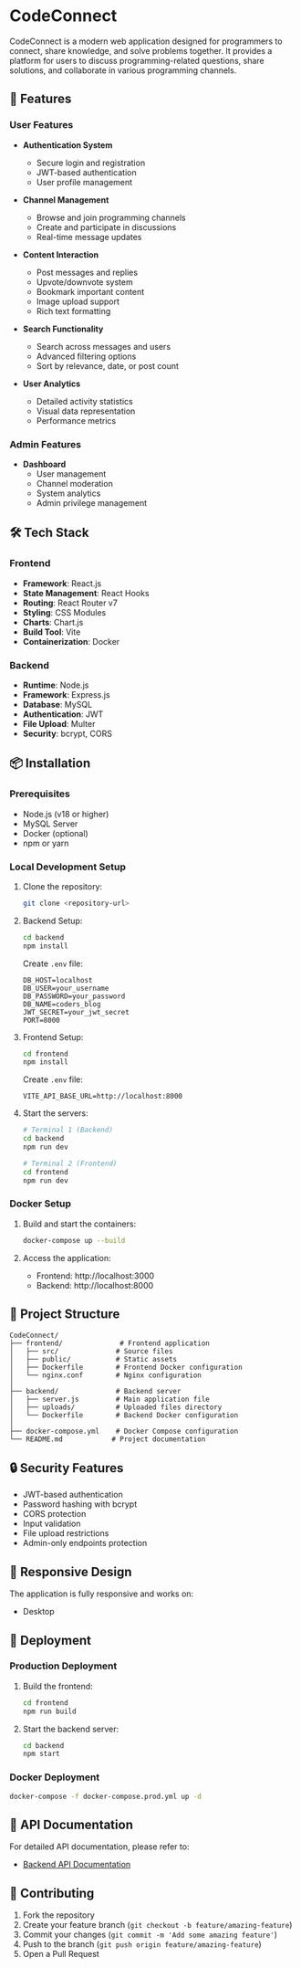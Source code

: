 # CodeConnect

CodeConnect is a modern web application designed for programmers to connect, share knowledge, and solve problems together. It provides a platform for users to discuss programming-related questions, share solutions, and collaborate in various programming channels.

## 🌟 Features

### User Features
- **Authentication System**
  - Secure login and registration
  - JWT-based authentication
  - User profile management

- **Channel Management**
  - Browse and join programming channels
  - Create and participate in discussions
  - Real-time message updates

- **Content Interaction**
  - Post messages and replies
  - Upvote/downvote system
  - Bookmark important content
  - Image upload support
  - Rich text formatting

- **Search Functionality**
  - Search across messages and users
  - Advanced filtering options
  - Sort by relevance, date, or post count

- **User Analytics**
  - Detailed activity statistics
  - Visual data representation
  - Performance metrics

### Admin Features
- **Dashboard**
  - User management
  - Channel moderation
  - System analytics
  - Admin privilege management

## 🛠️ Tech Stack

### Frontend
- **Framework**: React.js
- **State Management**: React Hooks
- **Routing**: React Router v7
- **Styling**: CSS Modules
- **Charts**: Chart.js
- **Build Tool**: Vite
- **Containerization**: Docker

### Backend
- **Runtime**: Node.js
- **Framework**: Express.js
- **Database**: MySQL
- **Authentication**: JWT
- **File Upload**: Multer
- **Security**: bcrypt, CORS

## 📦 Installation

### Prerequisites
- Node.js (v18 or higher)
- MySQL Server
- Docker (optional)
- npm or yarn

### Local Development Setup

1. Clone the repository:
   ```bash
   git clone <repository-url>
   ```

2. Backend Setup:
   ```bash
   cd backend
   npm install
   ```
   Create `.env` file:
   ```
   DB_HOST=localhost
   DB_USER=your_username
   DB_PASSWORD=your_password
   DB_NAME=coders_blog
   JWT_SECRET=your_jwt_secret
   PORT=8000
   ```

3. Frontend Setup:
   ```bash
   cd frontend
   npm install
   ```
   Create `.env` file:
   ```
   VITE_API_BASE_URL=http://localhost:8000
   ```

4. Start the servers:
   ```bash
   # Terminal 1 (Backend)
   cd backend
   npm run dev

   # Terminal 2 (Frontend)
   cd frontend
   npm run dev
   ```

### Docker Setup

1. Build and start the containers:
   ```bash
   docker-compose up --build
   ```

2. Access the application:
   - Frontend: http://localhost:3000
   - Backend: http://localhost:8000

## 📁 Project Structure

```
CodeConnect/
├── frontend/              # Frontend application
│   ├── src/              # Source files
│   ├── public/           # Static assets
│   ├── Dockerfile        # Frontend Docker configuration
│   └── nginx.conf        # Nginx configuration
│
├── backend/              # Backend server
│   ├── server.js         # Main application file
│   ├── uploads/          # Uploaded files directory
│   └── Dockerfile        # Backend Docker configuration
│
├── docker-compose.yml    # Docker Compose configuration
└── README.md            # Project documentation
```

## 🔒 Security Features

- JWT-based authentication
- Password hashing with bcrypt
- CORS protection
- Input validation
- File upload restrictions
- Admin-only endpoints protection

## 📱 Responsive Design

The application is fully responsive and works on:
- Desktop

## 🚀 Deployment

### Production Deployment
1. Build the frontend:
   ```bash
   cd frontend
   npm run build
   ```

2. Start the backend server:
   ```bash
   cd backend
   npm start
   ```

### Docker Deployment
```bash
docker-compose -f docker-compose.prod.yml up -d
```

## 📝 API Documentation

For detailed API documentation, please refer to:
- [Backend API Documentation](backend/README.md)

## 🤝 Contributing

1. Fork the repository
2. Create your feature branch (`git checkout -b feature/amazing-feature`)
3. Commit your changes (`git commit -m 'Add some amazing feature'`)
4. Push to the branch (`git push origin feature/amazing-feature`)
5. Open a Pull Request

